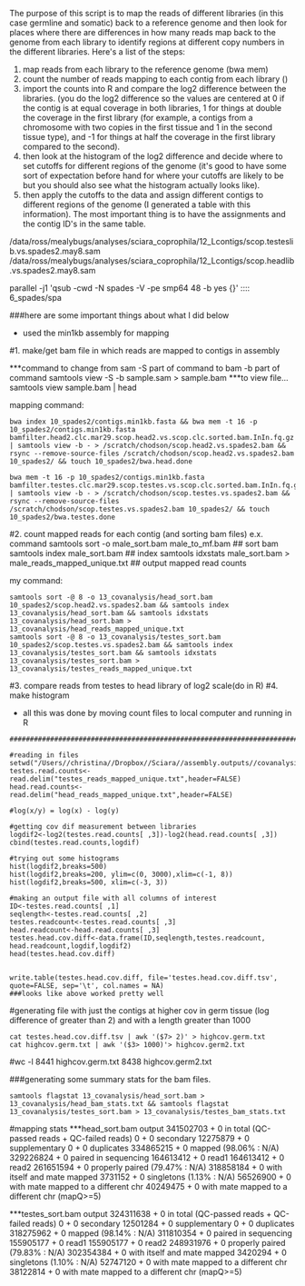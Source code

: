 The purpose of this script is to map the reads of different libraries (in this case germline and somatic) back to a reference genome and then look for places where there are differences in how many reads map back to the genome from each library to identify regions at different copy numbers in the different libraries. Here's a list of the steps:
1. map reads from each library to the reference genome (bwa mem)
2. count the number of reads mapping to each contig from each library ()
3. import the counts into R and compare the log2 difference between the libraries. (you do the log2 difference so the values are centered at 0 if the contig is at equal coverage in both libraries, 1 for things at double the coverage in the first library (for example, a contigs from a chromosome with two copies in the first tissue and 1 in the second tissue type), and -1 for things at half the coverage in the first library compared to the second).
4. then look at the histogram of the log2 difference and decide where to set cutoffs for different regions of the genome (it's good to have some sort of expectation before hand for where your cutoffs are likely to be but you should also see what the histogram actually looks like).
5. then apply the cutoffs to the data and assign different contigs to different regions of the genome (I generated a table with this information). The most important thing is to have the assignments and the contig ID's in the same table.

/data/ross/mealybugs/analyses/sciara_coprophila/12_Lcontigs/scop.testeslib.vs.spades2.may8.sam
/data/ross/mealybugs/analyses/sciara_coprophila/12_Lcontigs/scop.headlib.vs.spades2.may8.sam

parallel -j1 'qsub -cwd -N spades -V -pe smp64 48 -b yes {}' :::: 6_spades/spa

###here are some important things about what I did below
- used the min1kb assembly for mapping

#1. make/get bam file in which reads are mapped to contigs in assembly

***command to change from sam -S part of command to bam -b part of command
samtools view -S -b sample.sam > sample.bam
***to view file...
samtools view sample.bam | head

mapping command:
```
bwa index 10_spades2/contigs.min1kb.fasta && bwa mem -t 16 -p 10_spades2/contigs.min1kb.fasta bamfilter.head2.clc.mar29.scop.head2.vs.scop.clc.sorted.bam.InIn.fq.gz | samtools view -b - > /scratch/chodson/scop.head2.vs.spades2.bam && rsync --remove-source-files /scratch/chodson/scop.head2.vs.spades2.bam 10_spades2/ && touch 10_spades2/bwa.head.done

bwa mem -t 16 -p 10_spades2/contigs.min1kb.fasta bamfilter.testes.clc.mar29.scop.testes.vs.scop.clc.sorted.bam.InIn.fq.gz | samtools view -b - > /scratch/chodson/scop.testes.vs.spades2.bam && rsync --remove-source-files /scratch/chodson/scop.testes.vs.spades2.bam 10_spades2/ && touch 10_spades2/bwa.testes.done
```

#2. count mapped reads for each contig (and sorting bam files)
e.x. command
samtools sort -o male_sort.bam male_to_mf.bam ## sort bam
samtools index male_sort.bam ## index
samtools idxstats male_sort.bam > male_reads_mapped_unique.txt ## output mapped read counts

my command:
```
samtools sort -@ 8 -o 13_covanalysis/head_sort.bam 10_spades2/scop.head2.vs.spades2.bam && samtools index 13_covanalysis/head_sort.bam && samtools idxstats 13_covanalysis/head_sort.bam > 13_covanalysis/head_reads_mapped_unique.txt
samtools sort -@ 8 -o 13_covanalysis/testes_sort.bam 10_spades2/scop.testes.vs.spades2.bam && samtools index 13_covanalysis/testes_sort.bam && samtools idxstats 13_covanalysis/testes_sort.bam > 13_covanalysis/testes_reads_mapped_unique.txt
```

#3. compare reads from testes to head library of log2 scale(do in R)
#4. make histogram

- all this was done by moving count files to local computer and running in R
```
#########################################################################################

#reading in files
setwd("/Users//christina//Dropbox//Sciara//assembly.outputs//covanalysis")
testes.read.counts<- read.delim("testes_reads_mapped_unique.txt",header=FALSE)
head.read.counts<- read.delim("head_reads_mapped_unique.txt",header=FALSE)

#log(x/y) = log(x) - log(y)

#getting cov dif measurement between libraries
logdif2<-log2(testes.read.counts[ ,3])-log2(head.read.counts[ ,3])
cbind(testes.read.counts,logdif)

#trying out some histograms
hist(logdif2,breaks=500)
hist(logdif2,breaks=200, ylim=c(0, 3000),xlim=c(-1, 8))
hist(logdif2,breaks=500, xlim=c(-3, 3))

#making an output file with all columns of interest
ID<-testes.read.counts[ ,1]
seqlength<-testes.read.counts[ ,2]
testes.readcount<-testes.read.counts[ ,3]
head.readcount<-head.read.counts[ ,3]
testes.head.cov.diff<-data.frame(ID,seqlength,testes.readcount, head.readcount,logdif,logdif2)
head(testes.head.cov.diff)


write.table(testes.head.cov.diff, file='testes.head.cov.diff.tsv', quote=FALSE, sep='\t', col.names = NA)
###looks like above worked pretty well
```

#generating file with just the contigs at higher cov in germ tissue (log difference of greater than 2) and with a length greater than 1000
```
cat testes.head.cov.diff.tsv | awk '($7> 2)' > highcov.germ.txt
cat highcov.germ.txt | awk '($3> 1000)'> highcov.germ2.txt

```
#wc -l
 8441 highcov.germ.txt
 8438 highcov.germ2.txt


###generating some summary stats for the bam files.
```
samtools flagstat 13_covanalysis/head_sort.bam > 13_covanalysis/head_bam_stats.txt && samtools flagstat 13_covanalysis/testes_sort.bam > 13_covanalysis/testes_bam_stats.txt
```
#mapping stats
***head_sort.bam output
341502703 + 0 in total (QC-passed reads + QC-failed reads)
0 + 0 secondary
12275879 + 0 supplementary
0 + 0 duplicates
334865215 + 0 mapped (98.06% : N/A)
329226824 + 0 paired in sequencing
164613412 + 0 read1
164613412 + 0 read2
261651594 + 0 properly paired (79.47% : N/A)
318858184 + 0 with itself and mate mapped
3731152 + 0 singletons (1.13% : N/A)
56526900 + 0 with mate mapped to a different chr
40249475 + 0 with mate mapped to a different chr (mapQ>=5)

***testes_sort.bam output
324311638 + 0 in total (QC-passed reads + QC-failed reads)
0 + 0 secondary
12501284 + 0 supplementary
0 + 0 duplicates
318275962 + 0 mapped (98.14% : N/A)
311810354 + 0 paired in sequencing
155905177 + 0 read1
155905177 + 0 read2
248931976 + 0 properly paired (79.83% : N/A)
302354384 + 0 with itself and mate mapped
3420294 + 0 singletons (1.10% : N/A)
52747120 + 0 with mate mapped to a different chr
38122814 + 0 with mate mapped to a different chr (mapQ>=5)